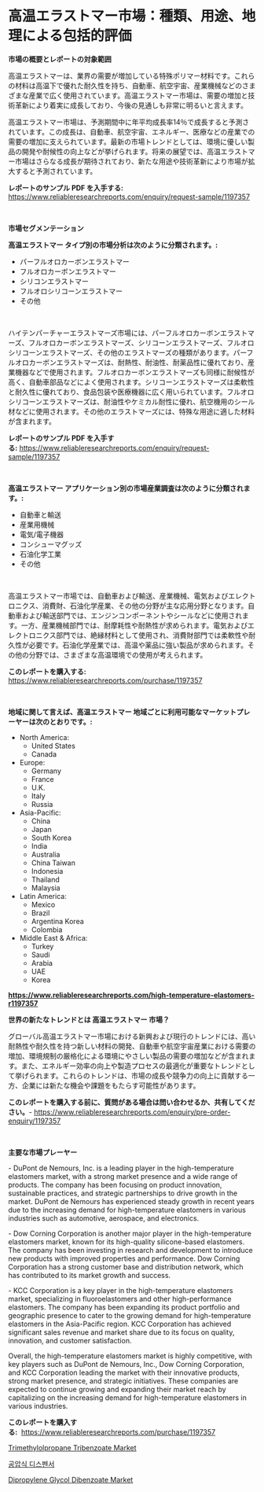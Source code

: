 <p><h1>高温エラストマー市場：種類、用途、地理による包括的評価</h1></p><p><strong>市場の概要とレポートの対象範囲</strong></p>
<p><p>高温エラストマーは、業界の需要が増加している特殊ポリマー材料です。これらの材料は高温下で優れた耐久性を持ち、自動車、航空宇宙、産業機械などのさまざまな産業で広く使用されています。高温エラストマー市場は、需要の増加と技術革新により着実に成長しており、今後の見通しも非常に明るいと言えます。</p><p>高温エラストマー市場は、予測期間中に年平均成長率14％で成長すると予測されています。この成長は、自動車、航空宇宙、エネルギー、医療などの産業での需要の増加に支えられています。最新の市場トレンドとしては、環境に優しい製品の開発や耐候性の向上などが挙げられます。将来の展望では、高温エラストマー市場はさらなる成長が期待されており、新たな用途や技術革新により市場が拡大すると予測されています。</p></p>
<p><strong>レポートのサンプル PDF を入手する:</strong> <a href="https://www.reliableresearchreports.com/enquiry/request-sample/1197357">https://www.reliableresearchreports.com/enquiry/request-sample/1197357</a></p>
<p>&nbsp;</p>
<p><strong>市場セグメンテーション</strong></p>
<p><strong>高温エラストマー タイプ別の市場分析は次のように分類されます。:</strong></p>
<p><ul><li>パーフルオロカーボンエラストマー</li><li>フルオロカーボンエラストマー</li><li>シリコンエラストマー</li><li>フルオロシリコーンエラストマー</li><li>その他</li></ul></p>
<p>&nbsp;</p>
<p><p>ハイテンパーチャーエラストマーズ市場には、パーフルオロカーボンエラストマーズ、フルオロカーボンエラストマーズ、シリコーンエラストマーズ、フルオロシリコーンエラストマーズ、その他のエラストマーズの種類があります。パーフルオロカーボンエラストマーズは、耐熱性、耐油性、耐薬品性に優れており、産業機器などで使用されます。フルオロカーボンエラストマーズも同様に耐候性が高く、自動車部品などによく使用されます。シリコーンエラストマーズは柔軟性と耐久性に優れており、食品包装や医療機器に広く用いられています。フルオロシリコーンエラストマーズは、耐油性やケミカル耐性に優れ、航空機用のシール材などに使用されます。その他のエラストマーズには、特殊な用途に適した材料が含まれます。</p></p>
<p><strong>レポートのサンプル PDF を入手する:</strong>&nbsp;<a href="https://www.reliableresearchreports.com/enquiry/request-sample/1197357">https://www.reliableresearchreports.com/enquiry/request-sample/1197357</a></p>
<p>&nbsp;</p>
<p><strong> 高温エラストマー アプリケーション別の市場産業調査は次のように分類されます。:</strong></p>
<p><ul><li>自動車と輸送</li><li>産業用機械</li><li>電気/電子機器</li><li>コンシューマグッズ</li><li>石油化学工業</li><li>その他</li></ul></p>
<p>&nbsp;</p>
<p><p>高温エラストマー市場では、自動車および輸送、産業機械、電気およびエレクトロニクス、消費財、石油化学産業、その他の分野が主な応用分野となります。自動車および輸送部門では、エンジンコンポーネントやシールなどに使用されます。一方、産業機械部門では、耐摩耗性や耐熱性が求められます。電気およびエレクトロニクス部門では、絶縁材料として使用され、消費財部門では柔軟性や耐久性が必要です。石油化学産業では、高温や薬品に強い製品が求められます。その他の分野では、さまざまな高温環境での使用が考えられます。</p></p>
<p><strong>このレポートを購入する:</strong>&nbsp; <a href="https://www.reliableresearchreports.com/purchase/1197357">https://www.reliableresearchreports.com/purchase/1197357</a></p>
<p>&nbsp;</p>
<p><strong>地域に関して言えば、高温エラストマー 地域ごとに利用可能なマーケットプレーヤーは次のとおりです。:</strong></p>
<p><ul>
    <li>
        North America:
        <ul>
            <li>United States</li>
            <li>Canada</li>
        </ul>
    </li>
    <li>
        Europe:
        <ul>
            <li>Germany</li>
            <li>France</li>
            <li>U.K.</li>
            <li>Italy</li>
            <li>Russia</li>
        </ul>
    </li>
    <li>
        Asia-Pacific:
        <ul>
            <li>China</li>
            <li>Japan</li>
            <li>South Korea</li>
            <li>India</li>
            <li>Australia</li>
            <li>China Taiwan</li>
            <li>Indonesia</li>
            <li>Thailand</li>
            <li>Malaysia</li>
        </ul>
    </li>
    <li>
        Latin America:
        <ul>
            <li>Mexico</li>
            <li>Brazil</li>
            <li>Argentina Korea</li>
            <li>Colombia</li>
        </ul>
    </li>
    <li>
        Middle East & Africa:
        <ul>
            <li>Turkey</li>
            <li>Saudi</li>
            <li>Arabia</li>
            <li>UAE</li>
            <li>Korea</li>
        </ul>
    </li>
    </ul></p>
<p><strong><a href="https://www.reliableresearchreports.com/high-temperature-elastomers-r1197357">https://www.reliableresearchreports.com/high-temperature-elastomers-r1197357</a></strong>&nbsp;</p>
<p><strong>世界の新たなトレンドとは 高温エラストマー 市場？</strong></p>
<p><p>グローバル高温エラストマー市場における新興および現行のトレンドには、高い耐熱性や耐久性を持つ新しい材料の開発、自動車や航空宇宙産業における需要の増加、環境規制の厳格化による環境にやさしい製品の需要の増加などが含まれます。また、エネルギー効率の向上や製造プロセスの最適化が重要なトレンドとして挙げられます。これらのトレンドは、市場の成長や競争力の向上に貢献する一方、企業には新たな機会や課題をもたらす可能性があります。</p></p>
<p><strong>このレポートを購入する前に、質問がある場合は問い合わせるか、共有してください。</strong>- <a href="https://www.reliableresearchreports.com/enquiry/pre-order-enquiry/1197357">https://www.reliableresearchreports.com/enquiry/pre-order-enquiry/1197357</a></p>
<p>&nbsp;</p>
<p><strong>主要な市場プレーヤー</strong></p>
<p><p>- DuPont de Nemours, Inc. is a leading player in the high-temperature elastomers market, with a strong market presence and a wide range of products. The company has been focusing on product innovation, sustainable practices, and strategic partnerships to drive growth in the market. DuPont de Nemours has experienced steady growth in recent years due to the increasing demand for high-temperature elastomers in various industries such as automotive, aerospace, and electronics.</p><p>- Dow Corning Corporation is another major player in the high-temperature elastomers market, known for its high-quality silicone-based elastomers. The company has been investing in research and development to introduce new products with improved properties and performance. Dow Corning Corporation has a strong customer base and distribution network, which has contributed to its market growth and success.</p><p>- KCC Corporation is a key player in the high-temperature elastomers market, specializing in fluoroelastomers and other high-performance elastomers. The company has been expanding its product portfolio and geographic presence to cater to the growing demand for high-temperature elastomers in the Asia-Pacific region. KCC Corporation has achieved significant sales revenue and market share due to its focus on quality, innovation, and customer satisfaction.</p><p>Overall, the high-temperature elastomers market is highly competitive, with key players such as DuPont de Nemours, Inc., Dow Corning Corporation, and KCC Corporation leading the market with their innovative products, strong market presence, and strategic initiatives. These companies are expected to continue growing and expanding their market reach by capitalizing on the increasing demand for high-temperature elastomers in various industries.</p></p>
<p><strong>このレポートを購入する:</strong>&nbsp;&nbsp;<a href="https://www.reliableresearchreports.com/purchase/1197357">https://www.reliableresearchreports.com/purchase/1197357</a></p>
<p><p><a href="https://issuu.com/reportprime-2/docs/trimethylolpropane-tribenzoate-market-size-2030.pp">Trimethylolpropane Tribenzoate Market</a></p><p><a href="https://github.com/KellyLyncyh543964/Market-Research-Report-List-1/blob/main/154430131644.md">공압식 디스펜서</a></p><p><a href="https://issuu.com/reportprime-2/docs/dipropylene-glycol-dibenzoate-market-size-2030.ppt">Dipropylene Glycol Dibenzoate Market</a></p></p>